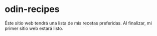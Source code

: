 # odin-recipes

Éste sitio web tendrá una lista de mis recetas preferidas.
Al finalizar, mi primer sitio web estará listo.